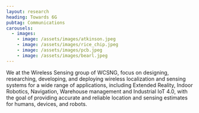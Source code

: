 ```yaml
---
layout: research
heading: Towards 6G
pubtag: Communications
carousels:
  - images:
    - image: /assets/images/atkinson.jpeg
    - image: /assets/images/rice_chip.jpeg
    - image: /assets/images/pcb.jpeg
    - image: /assets/images/bearl.jpeg
---
```


We at the Wireless Sensing group of WCSNG, focus on designing, researching, developing, and deploying wireless localization and sensing systems for a wide range of applications, including Extended Reality, Indoor Robotics, Navigation, Warehouse management and Industrial IoT 4.0, with the goal of providing accurate and reliable location and sensing estimates for humans, devices, and robots.
